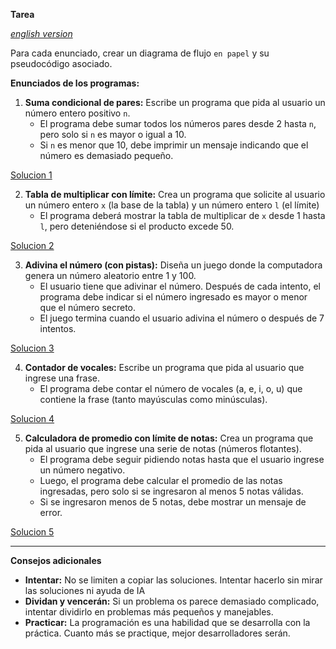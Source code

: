 **Tarea**

[*english version*](./Readme_en.md)

Para cada enunciado, crear un diagrama de flujo `en papel` y su pseudocódigo asociado.


**Enunciados de los programas:**

1.  **Suma condicional de pares:** Escribe un programa que pida al usuario un número entero positivo `n`. 
    - El programa debe sumar todos los números pares desde 2 hasta `n`, pero solo si `n` es mayor o igual a 10.
    - Si `n` es menor que 10, debe imprimir un mensaje indicando que el número es demasiado pequeño.
   
[Solucion 1](./Solucion1.md) 

2. **Tabla de multiplicar con límite:** Crea un programa que solicite al usuario un número entero `x` (la base de la tabla) y un número entero `l` (el límite)
    - El programa deberá mostrar la tabla de multiplicar de `x` desde 1 hasta `l`, pero deteniéndose si el producto excede 50.
   
[Solucion 2](./Solucion2.md)

3. **Adivina el número (con pistas):** Diseña un juego donde la computadora genera un número aleatorio entre 1 y 100. 
   - El usuario tiene que adivinar el número. Después de cada intento, el programa debe indicar si el número ingresado es mayor o menor que el número secreto.
   - El juego termina cuando el usuario adivina el número o después de 7 intentos.
   
[Solucion 3](./Solucion3.md) 

4. **Contador de vocales:** Escribe un programa que pida al usuario que ingrese una frase.
   - El programa debe contar el número de vocales (a, e, i, o, u) que contiene la frase (tanto mayúsculas como minúsculas).

[Solucion 4](./Solucion4.md)

5. **Calculadora de promedio con límite de notas:** Crea un programa que pida al usuario que ingrese una serie de notas (números flotantes).
   - El programa debe seguir pidiendo notas hasta que el usuario ingrese un número negativo.
   - Luego, el programa debe calcular el promedio de las notas ingresadas, pero solo si se ingresaron al menos 5 notas válidas.
   - Si se ingresaron menos de 5 notas, debe mostrar un mensaje de error.

[Solucion 5](./Solucion5.md)

---

**Consejos adicionales**

*   **Intentar:** No se limiten a copiar las soluciones. Intentar hacerlo sin mirar las soluciones ni ayuda de IA
*   **Dividan y vencerán:** Si un problema os parece demasiado complicado, intentar dividirlo en problemas más pequeños y manejables.
*   **Practicar:** La programación es una habilidad que se desarrolla con la práctica. Cuanto más se practique, mejor desarrolladores serán.



